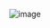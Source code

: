 ![image](https://github.com/JaimeVillalbaO/MiniBlogPage-Intermediate-Day-57/assets/152451848/ac767ec1-7f91-4404-8805-89785f3a47a9)
